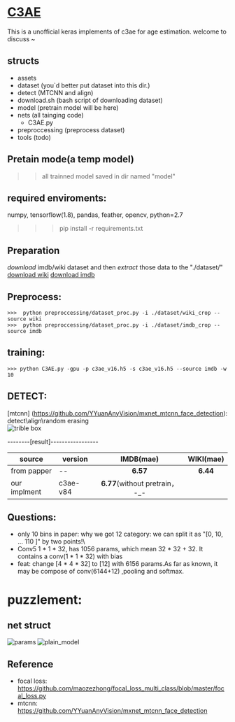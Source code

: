 # [C3AE]( https://arxiv.org/abs/1904.05059 )

This is a unofficial keras implements of c3ae for age estimation. welcome to discuss ~ 

## structs
   - assets 
   - dataset (you`d better put dataset into this dir.)
   - detect (MTCNN and align)
   - download.sh (bash script of downloading dataset)
   - model (pretrain model will be here)
   - nets (all tainging code)
       - C3AE.py 
   - preproccessing (preprocess dataset)
   - tools (todo)

## Pretain mode(a temp model)
   >> all trainned  model saved in dir named "model"

## required enviroments:
   numpy, tensorflow(1.8), pandas, feather, opencv, python=2.7
   
   >>> pip install -r requirements.txt

##  Preparation
*download*  imdb/wiki dataset and then *extract* those data to the "./dataset/" \
 [download wiki]( https://data.vision.ee.ethz.ch/cvl/rrothe/imdb-wiki/static/wiki_crop.tar) 
 [download imdb]( https://data.vision.ee.ethz.ch/cvl/rrothe/imdb-wiki/static/imdb_crop.tar)
 

## Preprocess:
    >>>  python preproccessing/dataset_proc.py -i ./dataset/wiki_crop --source wiki
    >>>  python preproccessing/dataset_proc.py -i ./dataset/imdb_crop --source imdb

## training: 
    >>> python C3AE.py -gpu -p c3ae_v16.h5 -s c3ae_v16.h5 --source imdb -w 10


## DETECT: 
   [mtcnn] (https://github.com/YYuanAnyVision/mxnet_mtcnn_face_detection):  detect\align\random erasing \
   ![trible box](https://raw.githubusercontent.com/StevenBanama/C3AE/master/assets/triple_boundbox.png)


--------[result]-----------------

|source|version|IMDB(mae)|WIKI(mae)|
| -- | -- | :--: | :--: |
| from papper | -- | **6.57** | **6.44** |
| our implment | c3ae-v84 | **6.77**(without pretrain， -_-||) | to-do |


## Questions: 
   - only 10 bins in paper: why we got 12 category: we can split it as "[0, 10, ... 110 ]" by two points!\
   - Conv5 1 * 1 * 32, has 1056 params, which mean 32 * 32 + 32. It contains a conv(1 * 1 * 32) with bias 
   - feat: change [4 * 4 * 32] to [12] with 6156 params.As far as known, it may be compose of  conv(6144+12) ,pooling and softmax.

# puzzlement:
  
## net struct
![ params ](https://raw.githubusercontent.com/StevenBanama/C3AE/master/assets/params.png) ![ plain_model ](https://raw.githubusercontent.com/StevenBanama/C3AE/master/assets/plain_model.png) 

## Reference
  - focal loss: https://github.com/maozezhong/focal_loss_multi_class/blob/master/focal_loss.py
  - mtcnn: https://github.com/YYuanAnyVision/mxnet_mtcnn_face_detection
  
